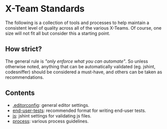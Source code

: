 X-Team Standards
====

The following is a collection of tools and processes to help maintain a consistent level of quality across all of the various X-Teams.  Of course, one size will not fit all but consider this a starting point.

How strict?
----

The general rule is _"only enforce what you can automate"_. So unless otherwise noted, anything that can be automatically validated (eg. jshint, codesniffer) should be considered a must-have, and others can be taken as recommendations.

Contents
----

- [.editorconfig](./.editorconfig): general editor settings.
- [end-user-tests](./end-user-tests): recommended format for writing end-user tests.
- [js](./js): jshint settings for validating js files.
- [process](./process): various process guidelines.
